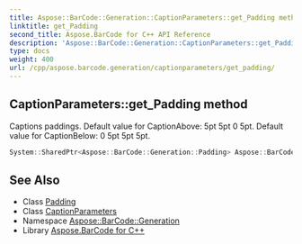 ```yaml
---
title: Aspose::BarCode::Generation::CaptionParameters::get_Padding method
linktitle: get_Padding
second_title: Aspose.BarCode for C++ API Reference
description: 'Aspose::BarCode::Generation::CaptionParameters::get_Padding method. Captions paddings. Default value for CaptionAbove: 5pt 5pt 0 5pt. Default value for CaptionBelow: 0 5pt 5pt 5pt in C++.'
type: docs
weight: 400
url: /cpp/aspose.barcode.generation/captionparameters/get_padding/
---
```

## CaptionParameters::get_Padding method


Captions paddings. Default value for CaptionAbove: 5pt 5pt 0 5pt. Default value for CaptionBelow: 0 5pt 5pt 5pt.

```cpp
System::SharedPtr<Aspose::BarCode::Generation::Padding> Aspose::BarCode::Generation::CaptionParameters::get_Padding() const
```

## See Also

* Class [Padding](../../padding/)
* Class [CaptionParameters](../)
* Namespace [Aspose::BarCode::Generation](../../)
* Library [Aspose.BarCode for C++](../../../)
